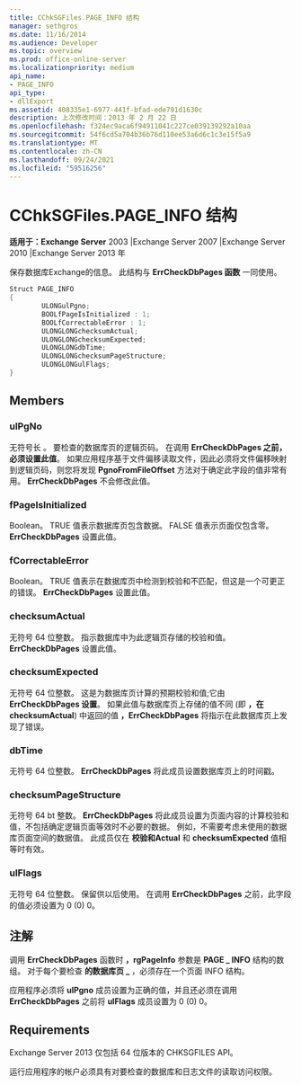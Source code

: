 ```yaml
---
title: CChkSGFiles.PAGE_INFO 结构
manager: sethgros
ms.date: 11/16/2014
ms.audience: Developer
ms.topic: overview
ms.prod: office-online-server
ms.localizationpriority: medium
api_name:
- PAGE_INFO
api_type:
- dllExport
ms.assetid: 408335e1-6977-441f-bfad-ede791d1630c
description: 上次修改时间：2013 年 2 月 22 日
ms.openlocfilehash: f324ec9aca6f94911041c227ce039139292a10aa
ms.sourcegitcommit: 54f6cd5a704b36b76d110ee53a6d6c1c3e15f5a9
ms.translationtype: MT
ms.contentlocale: zh-CN
ms.lasthandoff: 09/24/2021
ms.locfileid: "59516256"
---
```

# <a name="cchksgfilespage_info-struct"></a>CChkSGFiles.PAGE_INFO 结构

**适用于：Exchange Server** 2003 |Exchange Server 2007 |Exchange Server 2010 |Exchange Server 2013 年
  
保存数据库Exchange的信息。 此结构与 **ErrCheckDbPages 函数** 一同使用。 
  
```cs
Struct PAGE_INFO  
{
        ULONGulPgno;
        BOOLfPageIsInitialized : 1;
        BOOLfCorrectableError : 1;
        ULONGLONGchecksumActual;
        ULONGLONGchecksumExpected;
        ULONGLONGdbTime;
        ULONGLONGchecksumPageStructure;
        ULONGLONGulFlags;
}

```

## <a name="members"></a>Members

### <a name="ulpgno"></a>ulPgNo
  
无符号长 。 要检查的数据库页的逻辑页码。 在调用 **ErrCheckDbPages 之前，必须设置此值**。 如果应用程序基于文件偏移读取文件，因此必须将文件偏移映射到逻辑页码，则您将发现 **PgnoFromFileOffset** 方法对于确定此字段的值非常有用。 **ErrCheckDbPages** 不会修改此值。 
    
### <a name="fpageisinitialized"></a>fPageIsInitialized 
  
Boolean。 TRUE 值表示数据库页包含数据。 FALSE 值表示页面仅包含零。 **ErrCheckDbPages** 设置此值。 
    
### <a name="fcorrectableerror"></a>fCorrectableError
  
Boolean。 TRUE 值表示在数据库页中检测到校验和不匹配，但这是一个可更正的错误。 **ErrCheckDbPages** 设置此值。 
    
### <a name="checksumactual"></a>checksumActual
  
无符号 64 位整数。 指示数据库中为此逻辑页存储的校验和值。 **ErrCheckDbPages** 设置此值。 
    
### <a name="checksumexpected"></a>checksumExpected
  
无符号 64 位整数。 这是为数据库页计算的预期校验和值;它由 **ErrCheckDbPages 设置**。 如果此值与数据库页上存储的值不同 (即 **，在 checksumActual**) 中返回的值 **，ErrCheckDbPages** 将指示在此数据库页上发现了错误。 
    
### <a name="dbtime"></a>dbTime
  
无符号 64 位整数。 **ErrCheckDbPages** 将此成员设置数据库页上的时间戳。 
    
### <a name="checksumpagestructure"></a>checksumPageStructure 
  
无符号 64 bt 整数。 **ErrCheckDbPages** 将此成员设置为页面内容的计算校验和值，不包括确定逻辑页面等效时不必要的数据。 例如，不需要考虑未使用的数据库页面空间的数据值。 此成员仅在 **校验和Actual**  和  **checksumExpected**  值相等时有效。 
    
### <a name="ulflags"></a>ulFlags
  
无符号 64 位整数。 保留供以后使用。 在调用 **ErrCheckDbPages** 之前，此字段的值必须设置为 0 (0) 0。
    
## <a name="remarks"></a>注解

调用 **ErrCheckDbPages** 函数时 **，rgPageInfo**  参数是 **PAGE \_ INFO** 结构的数组。 对于每个要检查 **的数据库页 \_** ，必须存在一个页面 INFO 结构。 
  
应用程序必须将 **ulPgno** 成员设置为正确的值，并且还必须在调用 **ErrCheckDbPages** 之前将 **ulFlags** 成员设置为 0 (0) 0。 
  
## <a name="requirements"></a>Requirements

Exchange Server 2013 仅包括 64 位版本的 CHKSGFILES API。
  
运行应用程序的帐户必须具有对要检查的数据库和日志文件的读取访问权限。
  

